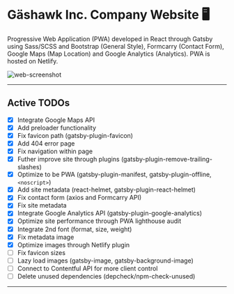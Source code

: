 # Gäshawk Inc. Company Website :desktop_computer:

Progressive Web Application (PWA) developed in React through Gatsby using Sass/SCSS and Bootstrap (General Style), Formcarry (Contact Form), Google Maps (Map Location) and Google Analytics (Analytics). PWA is hosted on Netlify.

![web-screenshot](https://user-images.githubusercontent.com/50670255/76829833-77589380-67fa-11ea-9de4-4f9874fd04e9.png)

---

## Active TODOs

- [x] Integrate Google Maps API
- [x] Add preloader functionality
- [x] Fix favicon path (gatsby-plugin-favicon)
- [x] Add 404 error page
- [x] Fix navigation within page
- [x] Futher improve site through plugins (gatsby-plugin-remove-trailing-slashes)
- [x] Optimize to be PWA (gatsby-plugin-manifest, gatsby-plugin-offline, `<noscript>`)
- [x] Add site metadata (react-helmet, gatsby-plugin-react-helmet)
- [x] Fix contact form (axios and Formcarry API)
- [x] Fix site metadata
- [x] Integrate Google Analytics API (gatsby-plugin-google-analytics)
- [x] Optimize site performance through PWA lighthouse audit
- [x] Integrate 2nd font (format, size, weight)
- [x] Fix metadata image
- [x] Optimize images through Netlify plugin
- [ ] Fix favicon sizes
- [ ] Lazy load images (gatsby-image, gatsby-background-image)
- [ ] Connect to Contentful API for more client control
- [ ] Delete unused dependencies (depcheck/npm-check-unused)

---
